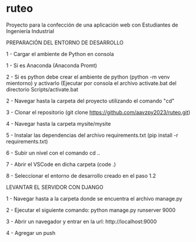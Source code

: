 # ruteo
Proyecto para la confección de una aplicación web con Estudiantes de Ingeniería Industrial

PREPARACIÓN DEL ENTORNO DE DESARROLLO

1 - Cargar el ambiente de Python en consola

  1 - Si es Anaconda (Anaconda Promt)
  
  2 - Si es python debe crear el ambiente de python (python -m venv mientorno) y activarlo (Ejecutar por consola el archivo activate.bat del directorio Scripts/activate.bat
  
2 - Navegar hasta la carpeta del proyecto utilizando el comando "cd"

3 - Clonar el repositorio (git clone https://github.com/aavzpy2023/ruteo.git)

4 - Navegar hasta la carpeta mysite/mysite

5 - Instalar las dependencias del archivo requirements.txt (pip install -r requirements.txt)

6 - Subir un nivel con el comando cd ..

7 - Abrir el VSCode en dicha carpeta (code .)

8 - Seleccionar el entorno de desarrollo creado en el paso 1.2

LEVANTAR EL SERVIDOR CON DJANGO

1 - Navegar hasta a la carpeta donde se encuentra el archivo manage.py

2 - Ejecutar el siguiente comando: python manage.py runserver 9000

3 - Abrir un navegador y entrar en la url: http://localhost:9000

4 - Agregar un push

